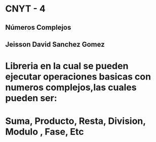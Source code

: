 # CNYT - 4
## Números Complejos

## Jeisson David Sanchez Gomez

# Libreria en la cual se pueden ejecutar operaciones basicas con numeros complejos,las cuales pueden ser:

# Suma, Producto, Resta, Division, Modulo , Fase, Etc
